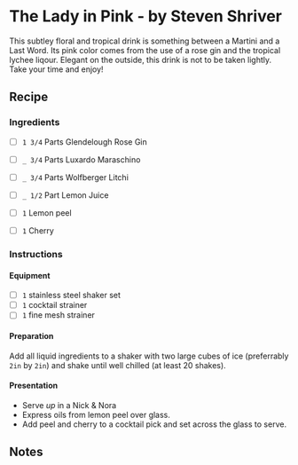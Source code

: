 # The Lady in Pink - by Steven Shriver

This subtley floral and tropical drink is something between a Martini and a
Last Word. Its pink color comes from the use of a rose gin and the tropical
lychee liqour. Elegant on the outside, this drink is not to be taken lightly.
Take your time and enjoy!

## Recipe

### Ingredients

- [ ] `1 3/4` Parts Glendelough Rose Gin
- [ ] `_ 3/4` Parts Luxardo Maraschino
- [ ] `_ 3/4` Parts Wolfberger Litchi
- [ ] `_ 1/2` Part Lemon Juice

- [ ] `1` Lemon peel
- [ ] `1` Cherry

### Instructions

#### Equipment

- [ ] `1` stainless steel shaker set
- [ ] `1` cocktail strainer
- [ ] `1` fine mesh strainer

#### Preparation

Add all liquid ingredients to a shaker with two large cubes of ice (preferrably
`2in` by `2in`) and shake until well chilled (at least 20 shakes).

#### Presentation

- Serve _up_ in a Nick & Nora
- Express oils from lemon peel over glass.
- Add peel and cherry to a cocktail pick and set across the glass to serve.

## Notes
